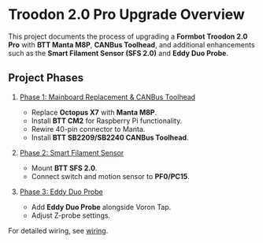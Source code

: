 # Troodon 2.0 Pro Upgrade Overview

This project documents the process of upgrading a **Formbot Troodon 2.0 Pro** with **BTT Manta M8P**, 
**CANBus Toolhead**, and additional enhancements such as the **Smart Filament Sensor (SFS 2.0)** and **Eddy Duo Probe**.

## Project Phases
1. [Phase 1: Mainboard Replacement & CANBus Toolhead](./octopus-x7-to-manta/manta-upgrade.md)
   - Replace **Octopus X7** with **Manta M8P**.
   - Install **BTT CM2** for Raspberry Pi functionality.
   - Rewire 40-pin connector to Manta.
   - Install **BTT SB2209/SB2240 CANBus Toolhead**.


2. [Phase 2: Smart Filament Sensor](./smart-filament-sensor/sfs-upgrade.md)
   - Mount **BTT SFS 2.0**.
   - Connect switch and motion sensor to **PF0/PC15**.


3. [Phase 3: Eddy Duo Probe](./eddy-probe/eddy-probe-install.md)
   - Add **Eddy Duo Probe** alongside Voron Tap.
   - Adjust Z-probe settings.

For detailed wiring, see [wiring](octopus-x7-to-manta/wiring).
